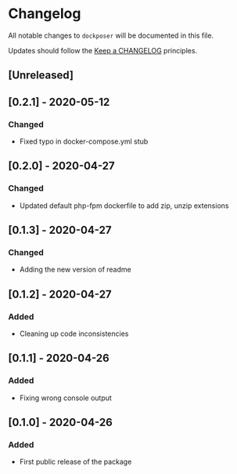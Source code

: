 # Changelog

All notable changes to `dockposer` will be documented in this file.

Updates should follow the [Keep a CHANGELOG](http://keepachangelog.com/) principles.

## [Unreleased]

## [0.2.1] - 2020-05-12

### Changed
- Fixed typo in docker-compose.yml stub

## [0.2.0] - 2020-04-27

### Changed
- Updated default php-fpm dockerfile to add zip, unzip extensions

## [0.1.3] - 2020-04-27

### Changed
- Adding the new version of readme

## [0.1.2] - 2020-04-27

### Added
- Cleaning up code inconsistencies

## [0.1.1] - 2020-04-26

### Added
- Fixing wrong console output

## [0.1.0] - 2020-04-26

### Added
- First public release of the package
